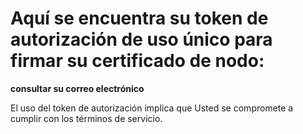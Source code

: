 ---
---
<h1>Aquí se encuentra su token de autorización de uso único para firmar su certificado de nodo:</h1>
<div class="spacer45"></div>
<p><strong>consultar su correo electrónico</strong></p>
<div class="spacer45"></div>
<p>El uso del token de autorización implica que Usted se compromete a cumplir con los términos de servicio.</p>